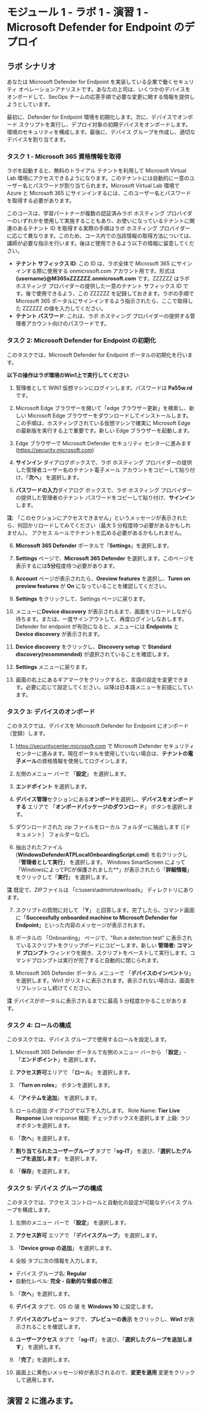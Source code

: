 ﻿# モジュール 1 - ラボ 1 - 演習 1 - Microsoft Defender for Endpoint のデプロイ

## ラボ シナリオ

あなたは Microsoft Defender for Endpoint を実装している企業で働くセキュリティ オペレーションアナリストです。あなたの上司は、いくつかのデバイスをオンボードして、SecOps チームの応答手順で必要な変更に関する情報を提供しようとしています。

最初に、Defender for Endpoint 環境を初期化します。次に、デバイスでオンボード スクリプトを実行し、デプロイ対象の初期デバイスをオンボードします。環境のセキュリティを構成します。最後に、デバイス グループを作成し、適切なデバイスを割り当てます。

### タスク 1 - Microsoft 365 資格情報を取得

ラボを起動すると、無料のトライアル テナントを利用して Microsoft Virtual Lab 環境にアクセスできるようになります。このテナントには自動的に一意のユーザー名とパスワードが割り当てられます。Microsoft Virtual Lab 環境で Azure と Microsoft 365 にサインインするには、このユーザー名とパスワードを取得する必要があります。 

このコースは、学習パートナーが複数の認証済みラボ ホスティング プロバイダーのいずれかを使用して実施することもあり、お使いになっているテナントに関連のあるテナント ID を取得する実際の手順はラボ ホスティング プロバイダーに応じて異なります。このため、コース内での当該情報の取得方法については、講師が必要な指示を行います。後ほど使用できるよう以下の情報に留意してください。

- **テナント サフィックス ID**: この ID は、ラボ全体で Microsoft 365 にサインインする際に使用する onmicrosoft.com アカウント用です。形式は **{username}@M365xZZZZZZ.onmicrosoft.com** です。ZZZZZZ はラボ ホスティング プロバイダーの提供した一意のテナント サフィックス ID です。後で使用できるよう、この ZZZZZZ を記録しておきます。ラボの手順で Microsoft 365 ポータルにサインインするよう指示されたら、ここで取得した ZZZZZZ の値を入力してください。
- **テナント パスワード**: これは、ラボ ホスティング プロバイダーの提供する管理者アカウント向けのパスワードです。
	

### タスク 2: Microsoft Defender for Endpoint の初期化

このタスクでは、Microsoft Defender for Endpoint ポータルの初期化を行います。

**以下の操作はラボ環境のWin1上で実行してください**

1.  管理者として WIN1 仮想マシンにログインします。パスワードは **Pa55w.rd** です。  

2.  Microsoft Edge ブラウザーを開いて「edge ブラウザー更新」を検索し、新しい Microsoft Edge ブラウザーをダウンロードしてインストールします。この手順は、ホスティングされている仮想マシンで確実に Microsoft Edge の最新版を実行する上で重要です。新しい Edge ブラウザーを起動します。

3.  Edge ブラウザーで Microsoft Defender セキュリティ センターに進みます (https://security.microsoft.com)

4. **サインイン** ダイアログボックスで、ラボ ホスティング プロバイダーの提供した管理者ユーザー名のテナント電子メール アカウントをコピーして貼り付け、「**次へ**」 を選択します。

5. **パスワードの入力**ダイアログ ボックスで、ラボ ホスティング プロバイダーの提供した管理者のテナント パスワードをコピーして貼り付け、**サインイン**します。

**注**: 「このセクションにアクセスできません」というメッセージが表示されたら、何回かリロードしてみてください（最大 5 分程度待つ必要があるかもしれません）。 アクセス ルールでテナントを広める必要があるかもしれません。  

6. **Microsoft 365 Defender** ポータルで「**Settings**」を選択します。

7. **Settings** ページで、**Microsoft 365 Defender** を選択します。このページを表示するには**5分**程度待つ必要があります。

8. **Account** ページが表示されたら、**Oreview features** を選択し、**Turen on preview features** が **On** になっていることを確認してください。

9. **Settings** をクリックして、Settings ページに戻ります。  

10. メニューに**Device discovery** が表示されるまで、画面をリロードしながら待ちます。または、一度サインアウトして、再度ログインしなおします。Defender for endpoint が有効になると、メニューには **Endpoints** と **Device discovery** が表示されます。

11. **Device discovery** をクリックし、**Discovery setup** で **Standard discovery(recommended)** が選択されていることを確認します。

12. **Settings** メニューに戻ります。

13. 画面の右上にあるギアマークをクリックすると、言語の設定を変更できます。必要に応じて設定してください。以降は日本語メニューを前提にしています。

### タスク 3: デバイスのオンボード

このタスクでは、デバイスを Microsoft Defender for Endpoint にオンボード（登録）します。

1. https://securitycenter.microsoft.com で Microsoft Defender セキュリティ センターに進みます。現在ポータルを使用していない場合は、**テナントの電子メール**の資格情報を使用してログインします。

2. 左側のメニュー バーで 「**設定**」 を選択します。

3. **エンドポイント** を選択します。

4. **デバイス管理**セクションにある**オンボード**を選択し、**デバイスをオンボードする** エリアで 「**オンボードパッケージのダウンロード**」 ボタンを選択します。

5. ダウンロードされた zip ファイルをローカル フォルダーに抽出します (［ドキュメント］ フォルダーなど)。

6. 抽出されたファイル (**WindowsDefenderATPLocalOnboardingScript.cmd**) を右クリックし「**管理者として実行**」 を選択します。  Windows SmartScreen によって「WindowsによってPCが保護されました**」が表示されたら「**詳細情報**」をクリックして「**実行**」 を選択します。

**注** 既定で、ZIPファイルは 「c:\users\admin\downloads」 ディレクトリにあります。
    
7. スクリプトの質問に対して 「**Y**」 と回答します。完了したら、コマンド画面に「**Successfully onboarded machine to Microsoft Defender for Endpoint**」といった内容のメッセージが表示されます。 

8. ポータルの 「Onboarding」 ページで、"Run a detection test" に表示されているスクリプトをクリップボードにコピーします。新しい **管理者: コマンド プロンプト** ウィンドウを開き、スクリプトをペーストして実行します。コマンドプロンプトは実行が完了すると自動的に閉じられます。

9. Microsoft 365 Defender ポータル メニューで 「**デバイスのインベントリ**」 を選択します。Win1 がリストに表示されます。表示されない場合は、画面をリフレッシュし続けてください。

**注** デバイスがポータルに表示されるまでに最高 5 分程度かかることがあります。


### タスク 4: ロールの構成

このタスクでは、デバイス グループで使用するロールを設定します。

1. Microsoft 365 Defender ポータルで左側のメニュー バーから 「**設定**」-「**エンドポイント**」を選択します。 

2. **アクセス許可**エリアで 「**ロール**」 を選択します。

3. 「**Turn on roles**」 ボタンを選択します。

4. 「**アイテムを追加**」 を選択します。

5. ロールの追加 ダイアログで以下を入力します。
    Role Name: **Tier Live Response**
    Live response 機能: チェックボックスを選択します
    上級: ラジオボタンを選択します。

6. 「**次へ**」を選択します。

7. **割り当てられたユーザーグループ** タブで「**sg-IT**」 を選び、「**選択したグループを追加します**」 を選択します。

8. 「**保存**」を選択します。


### タスク 5: デバイス グループの構成

このタスクでは、アクセス コントロールと自動化の設定が可能なデバイス グループを構成します。

1. 左側のメニュー バーで 「**設定**」 を選択します。 

2. **アクセス許可** エリアで 「**デバイスグループ**」 を選択します。

3. 「**Device group の追加**」 を選択します。

4. 全般 タブに次の情報を入力します。

- デバイス グループ名: **Regular**
- 自動化レベル: **完全 - 自動的な脅威の修正**

5. 「**次へ**」を選択します。

7. **デバイス** タブで、OS の 値 を **Windows 10** に設定します。

9. **デバイスのプレビュー** タブで、**プレビューの表示** をクリックし、**Win1** が表示されることを確認します。

10. **ユーザーアクセス** タブで 「**sg-IT**」 を選び、「**選択したグループを追加します**」 を選択します。

7. 「**完了**」を選択します。

8. 画面上に黄色いメッセージ枠が表示されるので、**変更を適用** 変更をクリックして適用します。


## 演習 2 に進みます。

